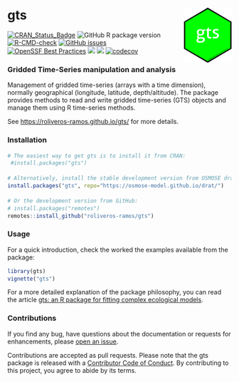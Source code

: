 
<!-- README.md is generated from README.Rmd. Please edit that file -->

# gts <a href="https://roliveros-ramos.github.io/gts/"><img src="man/figures/logo_small.png" align="right" height="124" /></a>

<!-- badges: start -->

[![CRAN_Status_Badge](http://www.r-pkg.org/badges/version/gts)](https://CRAN.R-project.org/package=gts)
![GitHub R package
version](https://img.shields.io/github/r-package/v/roliveros-ramos/gts?label=GitHub)
[![R-CMD-check](https://github.com/roliveros-ramos/gts/actions/workflows/R-CMD-check.yaml/badge.svg)](https://github.com/roliveros-ramos/gts/actions/workflows/R-CMD-check.yaml)
[![GitHub
issues](https://img.shields.io/github/issues/roliveros-ramos/gts)](https://github.com/roliveros-ramos/gts/issues)
[![OpenSSF Best
Practices](https://www.bestpractices.dev/projects/2132/badge)](https://www.bestpractices.dev/projects/2132)
[![](http://cranlogs.r-pkg.org/badges/gts)](https://CRAN.R-project.org/package=gts)
[![](http://cranlogs.r-pkg.org/badges/grand-total/gts)](https://CRAN.R-project.org/package=gts)
[![codecov](https://codecov.io/gh/roliveros-ramos/gts/graph/badge.svg?token=HELOL3WS4G)](https://app.codecov.io/gh/roliveros-ramos/gts)
<!-- badges: end -->

### Gridded Time-Series manipulation and analysis

Management of gridded time-series (arrays with a time dimension),
normally geographical (longitude, latitude, depth/altitude). The package
provides methods to read and write gridded time-series (GTS) objects and
manage them using R time-series methods.

See <https://roliveros-ramos.github.io/gts/> for more details.

### Installation

``` r
# The easiest way to get gts is to install it from CRAN:
 #install.packages("gts")

# Alternatively, install the stable development version from OSMOSE drat repository:
install.packages("gts", repo="https://osmose-model.github.io/drat/")

# Or the development version from GitHub:
# install.packages("remotes")
remotes::install_github("roliveros-ramos/gts")
```

### Usage

For a quick introduction, check the worked the examples available from
the package:

``` r
library(gts)
vignette("gts")
```

For a more detailed explanation of the package philosophy, you can read
the article [gts: an R package for fitting complex ecological
models](https://doi.org/10.1111/2041-210X.14452).

### Contributions

If you find any bug, have questions about the documentation or requests
for enhancements, please [open an
issue](https://github.com/roliveros-ramos/gts/issues).

Contributions are accepted as pull requests. Please note that the gts
package is released with a [Contributor Code of
Conduct](https://www.contributor-covenant.org/version/2/1/code_of_conduct/).
By contributing to this project, you agree to abide by its terms.
